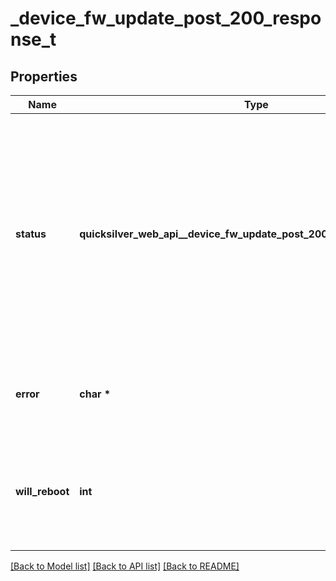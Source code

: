 # _device_fw_update_post_200_response_t

## Properties
Name | Type | Description | Notes
------------ | ------------- | ------------- | -------------
**status** | **quicksilver_web_api__device_fw_update_post_200_response_STATUS_e** | The result / status of the update. - started - The update has started - partial - The update failed leaving partial changes - failed - The update failed leaving no changes - success - The update was successful  | [optional] 
**error** | **char \*** | An error message. Blank for started and success statuses. | [optional] 
**will_reboot** | **int** | Whether the update will reboot the device automatically when done. If false, then a reboot is not required. | [optional] 

[[Back to Model list]](../README.md#documentation-for-models) [[Back to API list]](../README.md#documentation-for-api-endpoints) [[Back to README]](../README.md)


